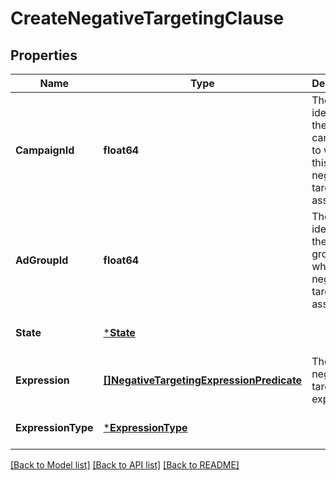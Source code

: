 # CreateNegativeTargetingClause

## Properties
Name | Type | Description | Notes
------------ | ------------- | ------------- | -------------
**CampaignId** | **float64** | The identifier of the campaign to which this negative target is associated. | [optional] [default to null]
**AdGroupId** | **float64** | The identifier of the ad group to which this negative target is associated. | [optional] [default to null]
**State** | [***State**](State.md) |  | [optional] [default to null]
**Expression** | [**[]NegativeTargetingExpressionPredicate**](NegativeTargetingExpressionPredicate.md) | The negative targeting expression. | [optional] [default to null]
**ExpressionType** | [***ExpressionType**](ExpressionType.md) |  | [optional] [default to null]

[[Back to Model list]](../README.md#documentation-for-models) [[Back to API list]](../README.md#documentation-for-api-endpoints) [[Back to README]](../README.md)

